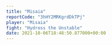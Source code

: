 ```yaml
---
title: "Misaia"
reportCode: "3hHY2MRKgrdDkTPj"
player: "Misaia"
fight: "Hydross the Unstable"
date: 2021-10-06T18:48:50.877000+00:00
---
```

